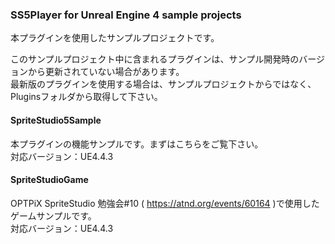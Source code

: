 ### SS5Player for Unreal Engine 4 sample projects

本プラグインを使用したサンプルプロジェクトです。  
  
このサンプルプロジェクト中に含まれるプラグインは、サンプル開発時のバージョンから更新されていない場合があります。  
最新版のプラグインを使用する場合は、サンプルプロジェクトからではなく、Pluginsフォルダから取得して下さい。  


#### SpriteStudio5Sample
本プラグインの機能サンプルです。まずはこちらをご覧下さい。  
対応バージョン：UE4.4.3  

#### SpriteStudioGame
OPTPiX SpriteStudio 勉強会#10 ( https://atnd.org/events/60164 )で使用したゲームサンプルです。  
対応バージョン：UE4.4.3  

